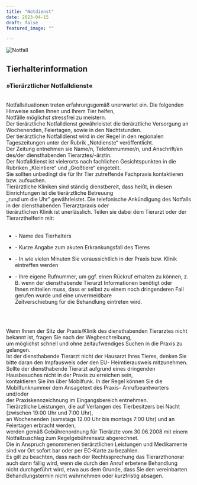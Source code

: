 ```yaml
---
title: "Notdienst"
date: 2023-04-15
draft: false
featured_image: ""

---
```


![Notfall](/Notfall.jpg "Notfall")

## Tierhalterinformation

### »Tierärztlicher Notfalldienst«  
<br/>
Notfallsituationen treten erfahrungsgemäß unerwartet ein. Die folgenden Hinweise sollen Ihnen und Ihrem Tier helfen,<br /> Notfälle möglichst stressfrei zu meistern.
<br />
Der tierärztliche Notfalldienst gewährleistet die tierärztliche Versorgung an Wochenenden, Feiertagen, sowie in den Nachtstunden.<br />
Der tierärztliche Notfalldienst wird in der Regel in den regionalen Tageszeitungen unter der Rubrik „Notdienste“ veröffentlicht.<br />
Der Zeitung entnehmen sie Name/n, Telefonnummer/n, und Anschrift/en des/der diensthabenden Tierarztes/-ärztin.<br />
Der Notfalldienst ist vielerorts nach fachlichen Gesichtspunkten in die Rubriken „Kleintiere“ und „Großtiere“ eingeteilt.<br />
Sie sollten unbedingt die für Ihr Tier zutreffende Fachpraxis kontaktieren bzw. aufsuchen.<br />
Tierärztliche Kliniken sind ständig dienstbereit, dass heißt, in diesen Einrichtungen ist die tierärztliche Betreuung<br />
„rund um die Uhr“ gewährleistet. Die telefonische Ankündigung des Notfalls in der diensthabenden Tierarztpraxis oder <br />
tierärztlichen Klinik ist unerlässlich. Teilen sie dabei dem Tierarzt oder der Tierarzthelferin mit:<br />
<br />

- <p>- Name des Tierhalters</p>

- <p>- Kurze Angabe zum akuten Erkrankungsfall des Tieres</p>

- <p>- In wie vielen Minuten Sie voraussichtlich in der Praxis bzw. Klinik eintreffen werden</p>

- <p>- Ihre eigene Rufnummer, um ggf. einen Rückruf erhalten zu können, z. B. wenn der diensthabende Tierarzt Informationen benötigt oder<br />Ihnen mitteilen muss, dass er selbst zu einem noch dringenderen Fall gerufen wurde und eine unvermeidbare<br /> Zeitverschiebung für die Behandlung eintreten wird.</p><br/>
<br />
Wenn Ihnen der Sitz der Praxis/Klinik des diensthabenden Tierarztes nicht bekannt ist, fragen Sie nach der Wegbeschreibung,<br /> um möglichst schnell und ohne zeitaufwendiges Suchen in die Praxis zu gelangen.<br />
Ist der diensthabende Tierarzt nicht der Hausarzt Ihres Tieres, denken Sie bitte daran den Impfausweis oder den EU- Heimtierausweis mitzunehmen.<br />
Sollte der diensthabende Tierarzt aufgrund eines dringenden Hausbesuches nicht in der Praxis zu erreichen sein,<br />
kontaktieren Sie ihn über Mobilfunk. In der Regel können Sie die Mobilfunknummer dem Ansagetext des Praxis- Anrufbeantworters und/oder<br />
der Praxiskennzeichnung im Eingangsbereich entnehmen.<br />
Tierärztliche Leistungen, die auf Verlangen des Tierbesitzers bei Nacht (zwischen 19:00 Uhr und 7:00 Uhr),<br />
an Wochenenden (samstags 12.00 Uhr bis montags 7:00 Uhr) und an Feiertagen erbracht werden,<br />
werden gemäß Gebührenordnung für Tierärzte vom 30.06.2008 mit einem Notfallzuschlag zum Regelgebührensatz abgerechnet.<br />
Die in Anspruch genommenen tierärztlichen Leistungen und Medikamente sind vor Ort sofort bar oder per EC-Karte zu bezahlen.<br />
Es gilt zu beachten, dass nach der Rechtssprechung das Tierarzthonorar auch dann fällig wird, wenn die durch den Anruf erbetene Behandlung<br />
nicht durchgeführt wird, etwa aus dem Grunde, dass Sie den vereinbarten Behandlungstermin nicht wahrnehmen oder kurzfristig absagen. 

